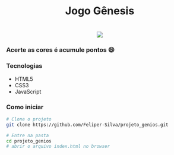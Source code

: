 <h1 align="center"> Jogo Gênesis <h1>

<h3 align="center"><img src="https://user-images.githubusercontent.com/84206933/161659317-d9b2843d-fb3b-4d35-8863-3791a5742c43.svg"> <h3>

Acerte as cores é acumule pontos :smile:

### Tecnologias

- HTML5
- CSS3
- JavaScript

### Como iniciar

```sh
# Clone o projeto
git clone https://github.com/Feliper-Silva/projeto_genios.git
```

```sh
# Entre na pasta
cd projeto_genios
# abrir o arquivo index.html no browser
```
